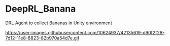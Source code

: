 # DeepRL_Banana
DRL Agent to collect Bananas in Unity environment

https://user-images.githubusercontent.com/10624937/42135619-d90f2f28-7d12-11e8-8823-82b970a54d7e.gif

